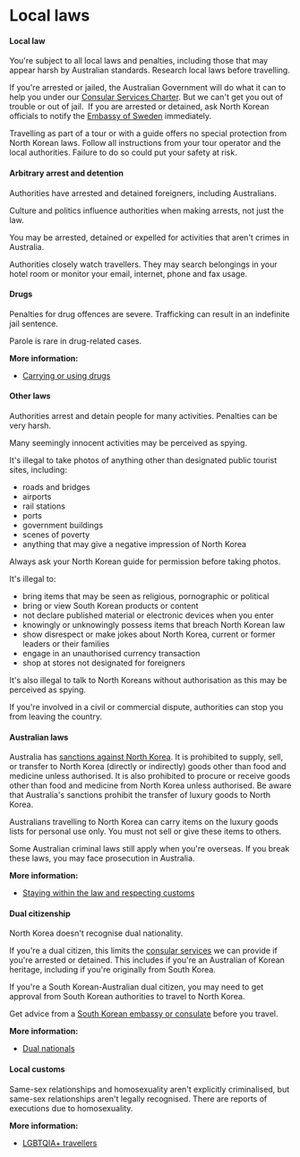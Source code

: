 # Local laws

#### Local law

You're subject to all local laws and penalties, including those that may appear harsh by Australian standards. Research local laws before travelling.

If you're arrested or jailed, the Australian Government will do what it can to help you under our [Consular Services Charter](/consular-services/consular-services-charter "Consular Services Charter"). But we can't get you out of trouble or out of jail.  If you are arrested or detained, ask North Korean officials to notify the [Embassy of Sweden](https://www.swedenabroad.se/en/embassies/north-korea-pyongyang/) immediately.

Travelling as part of a tour or with a guide offers no special protection from North Korean laws. Follow all instructions from your tour operator and the local authorities. Failure to do so could put your safety at risk. 

#### Arbitrary arrest and detention

Authorities have arrested and detained foreigners, including Australians.

Culture and politics influence authorities when making arrests, not just the law.

You may be arrested, detained or expelled for activities that aren't crimes in Australia.

Authorities closely watch travellers. They may search belongings in your hotel room or monitor your email, internet, phone and fax usage.

#### Drugs

Penalties for drug offences are severe. Trafficking can result in an indefinite jail sentence.

Parole is rare in drug-related cases.

**More information:**

* [Carrying or using drugs](/before-you-go/laws/drugs "Carrying or using drugs")

#### Other laws

Authorities arrest and detain people for many activities. Penalties can be very harsh.

Many seemingly innocent activities may be perceived as spying.

It's illegal to take photos of anything other than designated public tourist sites, including:

* roads and bridges
* airports
* rail stations
* ports
* government buildings
* scenes of poverty
* anything that may give a negative impression of North Korea

Always ask your North Korean guide for permission before taking photos.

It's illegal to:

* bring items that may be seen as religious, pornographic or political
* bring or view South Korean products or content
* not declare published material or electronic devices when you enter
* knowingly or unknowingly possess items that breach North Korean law
* show disrespect or make jokes about North Korea, current or former leaders or their families
* engage in an unauthorised currency transaction
* shop at stores not designated for foreigners

It's also illegal to talk to North Koreans without authorisation as this may be perceived as spying.

If you're involved in a civil or commercial dispute, authorities can stop you from leaving the country.

#### Australian laws

Australia has [sanctions against North Korea](https://www.dfat.gov.au/international-relations/security/sanctions/sanctions-regimes/democratic-peoples-republic-korea-sanctions-regime). It is prohibited to supply, sell, or transfer to North Korea (directly or indirectly) goods other than food and medicine unless authorised. It is also prohibited to procure or receive goods other than food and medicine from North Korea unless authorised. Be aware that Australia's sanctions prohibit the transfer of luxury goods to North Korea.

Australians travelling to North Korea can carry items on the luxury goods lists for personal use only. You must not sell or give these items to others.

Some Australian criminal laws still apply when you're overseas. If you break these laws, you may face prosecution in Australia.

**More information:**

* [Staying within the law and respecting customs](/before-you-go/laws "Staying within the law")

#### Dual citizenship

North Korea doesn't recognise dual nationality.

If you're a dual citizen, this limits the [consular services](/consular-services/consular-services-charter "Consular Services Charter") we can provide if you're arrested or detained. This includes if you're an Australian of Korean heritage, including if you're originally from South Korea.

If you're a South Korean-Australian dual citizen, you may need to get approval from South Korean authorities to travel to North Korea.

Get advice from a [South Korean embassy or consulate](https://protocol.dfat.gov.au/Public/Missions/105) before you travel.

**More information:**

* [Dual nationals](/before-you-go/who-you-are/dual-nationals "Advice for dual nationals")

#### Local customs

Same-sex relationships and homosexuality aren't explicitly criminalised, but same-sex relationships aren't legally recognised. There are reports of executions due to homosexuality.

**More information:**

* [LGBTQIA+ travellers](/before-you-go/who-you-are/LGBTQIA "Advice for LGBTQIA+ travellers")
